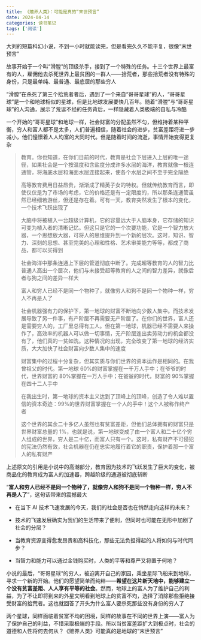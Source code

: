 ```yaml
---
title: 《赡养人类》：可能是真的“末世预言”
date: 2024-04-14
categories: 读书笔记
tags: ['阅读']
---
```


大刘的短篇科幻小说，不到一小时就能读完，但是看完久久不能平复，很像“末世预言”

故事开始于一个叫“滑膛”的顶级杀手，接到了一个特殊的任务。十三个世界上最富有的人，雇佣他去杀死世界上最贫困的一群人——拾荒者，那些拾荒者没有特殊的身份，只是最单纯、最普通、最底层的那些穷人

“滑膛”在杀死了第三个拾荒者者后，遇到了一个来自“哥哥星球”的人，“哥哥星球”是一个和地球相似的星球，但是比地球发展要快几百年。随着“滑膛”与“哥哥星球”的人沟通，展示了荒诞不经的任务背后，一样隐藏着人类极端的自私与冷酷

一个开始的“哥哥星球”和地球一样，社会财富的分配虽然不匀，但维持着某种平衡，穷人和富人都不是太多，人们普遍相信，随着社会的进步，贫富差距将进一步减小，他们憧憬着人人均富的大同时代。但是随着时间的流逝，事情开始变得更复杂

> 教育。你也知道，在你们目前的时代，教育是社会下层进入上层的唯一途径，如果社会是一个按温度和含盐度分成许多水层的海洋，教育就像一根连通管，将海底水层和海面水层连接起来，使各个水层之间不至于完全隔绝
>
> 高等教育费用日益昂贵，渐渐成了精英子女的特权。但就传统教育而言，即使仅仅是为了市场的考虑，它的价格还是有一定限度的，所以那条连通管虽然已经细若游丝，但还是存在着。可有一天，教育突然发生了根本的变化，一个技术飞跃出现了
>
> 大脑中将被植入一台超级计算机，它的容量远大于人脑本身，它存储的知识可变为植入者的清晰记忆。但这只是它的一个次要功能，它是一个智力放大器，一个思想放大器，可将人的思维提升到一个新的层次。这时，知识、智力、深刻的思想、甚至完美的心理和性格、艺术审美能力等等，都成了商品，都可以买得到
>
> 社会海洋中那条连通上下层的管道彻底中断了。完成超等教育的人的智力比普通人高出一个层次，他们与未接受超等教育的人之间的智力差异，就像后者与狗之间的差异一样大
>
> 富人和穷人已经不是同一个物种了，就像穷人和狗不是同一个物种一样，穷人不再是人了
>
> 社会机器强有力的保护下，第一地球的财富不断地向少数人集中。而技术发展导致了另一件事，有产阶层不再需要无产阶层了。在你们的世界，富人还是需要穷人的，工厂里总得有工人。但在第一地球，机器已经不需要人来操作了，高效率的机器人可以做一切事情，无产阶层连出卖劳动力的机会都没有了，他们真的一贫如洗。这种情况的出现，完全改变了第一地球的经济实质，大大加快了社会财富向少数人集中的速度
>
> 财富集中的过程十分复杂，但其实质与你们世界的资本运作是相同的。在我曾祖父的时代。第一地球 60%的财富掌握在一千万人手中；在爷爷的时代，世界财富的 80%掌握在一万人手中；在爸爸的时代，财富的 90%掌握在四十二人手中
>
> 在我出生时，第一地球的资本主义达到了顶峰上的顶峰，创造了令人难以置信的资本奇迹：99%的世界财富掌握在一个人的手中！这个人被称作终产者
>
> 这个世界的其余二十多亿人虽然也有贫富差距，但他们总体拥有的财富只是世界财富总量的 1%，也就是说，第一地球变成了由一个富人和二十亿个穷人组成的世界，穷人是二十亿，而富人只有一个。这时，私有财产不可侵犯的宪法仍然有效，社会机器在仍在忠实地履行着它的职责，保护着那一个富人的私有财产

上述原文的引用是小说中的高潮部分，教育因为技术的飞跃发生了巨大的变化，被商品化的教育成为富人的加速器，跨越阶级的通道被彻底斩断

“**富人和穷人已经不是同一个物种了，就像穷人和狗不是同一个物种一样，穷人不再是人了**”，这句话带来的震撼最大

- 在当下 AI 技术飞速发展的今天，我们的社会是否也在悄然走向这样的未来？

- 技术的飞速发展确实为我们的生活带来了便利，但同时也可能在无形中加剧了社会的分层？

- 当教育资源变得愈发昂贵和高科技化，那些无法负担得起的人将如何与时代同步？

- 当智力和能力可以通过金钱购买时，人类的平等和尊严又将置于何地？

小说的最后，“哥哥星球”的穷人，被迫离开自己的家园，乘坐星际飞船来到地球，寻求一个新的开始。他们的愿望简单而纯粹——**希望在这片新天地中，能够建立一个没有贫富差距、人人享有平等的社会**。然而，地球上的富人为了维护自己的利益，为了不让即将到来的外星文明看到地球上的贫富不均，选择了消除那些拒绝接受财富的拾荒者。这也就回答了开头为什么富人要杀死那些没有身份的穷人了

两个星球，同样面临着贫富不均的困境，同样的故事在不同的世界上演——富人为了保护自己的利益，不惜采取极端的手段。所以当贫富差距扩大到极点时，社会的道德和人性将何去何从？《赡养人类》可能真的是地球的“末世预言”
